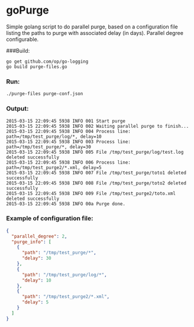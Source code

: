 # goPurge
Simple golang script to do parallel purge, based on a configuration file listing the paths to purge with associated delay (in days). Parallel degree configurable.

###Build:

```
go get github.com/op/go-logging
go build purge-files.go
````

### Run:
```
./purge-files purge-conf.json
```

### Output:
```
2015-03-15 22:09:45 5938 INFO 001 Start purge
2015-03-15 22:09:45 5938 INFO 002 Waiting parallel purge to finish...
2015-03-15 22:09:45 5938 INFO 004 Process line: path=/tmp/test_purge/log/*, delay=10
2015-03-15 22:09:45 5938 INFO 003 Process line: path=/tmp/test_purge/*, delay=30
2015-03-15 22:09:45 5938 INFO 005 File /tmp/test_purge/log/test.log deleted successfully
2015-03-15 22:09:45 5938 INFO 006 Process line: path=/tmp/test_purge2/*.xml, delay=5
2015-03-15 22:09:45 5938 INFO 007 File /tmp/test_purge/toto1 deleted successfully
2015-03-15 22:09:45 5938 INFO 008 File /tmp/test_purge/toto2 deleted successfully
2015-03-15 22:09:45 5938 INFO 009 File /tmp/test_purge2/toto.xml deleted successfully
2015-03-15 22:09:45 5938 INFO 00a Purge done.
```

### Example of configuration file:

```json
{
  "parallel_degree": 2,
  "purge_info": [
    {
      "path": "/tmp/test_purge/*",
      "delay": 30
    },
    {
      "path": "/tmp/test_purge/log/*",
      "delay": 10
    },
    {
      "path": "/tmp/test_purge2/*.xml",
      "delay": 5
    }
  ]
}
```
